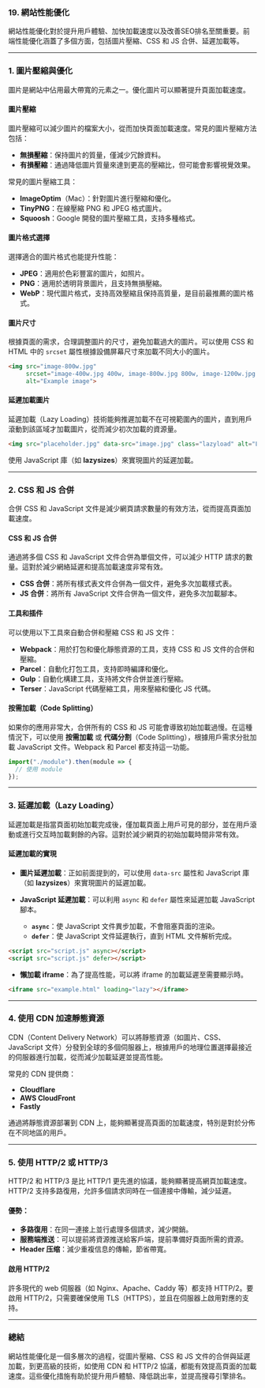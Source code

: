 ### **19. 網站性能優化**

網站性能優化對於提升用戶體驗、加快加載速度以及改善SEO排名至關重要。前端性能優化涵蓋了多個方面，包括圖片壓縮、CSS 和 JS 合併、延遲加載等。

---

### **1. 圖片壓縮與優化**

圖片是網站中佔用最大帶寬的元素之一。優化圖片可以顯著提升頁面加載速度。

#### **圖片壓縮**
圖片壓縮可以減少圖片的檔案大小，從而加快頁面加載速度。常見的圖片壓縮方法包括：
- **無損壓縮**：保持圖片的質量，僅減少冗餘資料。
- **有損壓縮**：通過降低圖片質量來達到更高的壓縮比，但可能會影響視覺效果。

常見的圖片壓縮工具：
- **ImageOptim**（Mac）：針對圖片進行壓縮和優化。
- **TinyPNG**：在線壓縮 PNG 和 JPEG 格式圖片。
- **Squoosh**：Google 開發的圖片壓縮工具，支持多種格式。

#### **圖片格式選擇**
選擇適合的圖片格式也能提升性能：
- **JPEG**：適用於色彩豐富的圖片，如照片。
- **PNG**：適用於透明背景圖片，且支持無損壓縮。
- **WebP**：現代圖片格式，支持高效壓縮且保持高質量，是目前最推薦的圖片格式。

#### **圖片尺寸**
根據頁面的需求，合理調整圖片的尺寸，避免加載過大的圖片。可以使用 CSS 和 HTML 中的 `srcset` 屬性根據設備屏幕尺寸來加載不同大小的圖片。

```html
<img src="image-800w.jpg" 
     srcset="image-400w.jpg 400w, image-800w.jpg 800w, image-1200w.jpg 1200w" 
     alt="Example image">
```

#### **延遲加載圖片**
延遲加載（Lazy Loading）技術能夠推遲加載不在可視範圍內的圖片，直到用戶滾動到該區域才加載圖片，從而減少初次加載的資源量。

```html
<img src="placeholder.jpg" data-src="image.jpg" class="lazyload" alt="Lazy load image">
```
使用 JavaScript 庫（如 **lazysizes**）來實現圖片的延遲加載。

---

### **2. CSS 和 JS 合併**

合併 CSS 和 JavaScript 文件是減少網頁請求數量的有效方法，從而提高頁面加載速度。

#### **CSS 和 JS 合併**
通過將多個 CSS 和 JavaScript 文件合併為單個文件，可以減少 HTTP 請求的數量。這對於減少網絡延遲和提高加載速度非常有效。

- **CSS 合併**：將所有樣式表文件合併為一個文件，避免多次加載樣式表。
- **JS 合併**：將所有 JavaScript 文件合併為一個文件，避免多次加載腳本。

#### **工具和插件**
可以使用以下工具來自動合併和壓縮 CSS 和 JS 文件：
- **Webpack**：用於打包和優化靜態資源的工具，支持 CSS 和 JS 文件的合併和壓縮。
- **Parcel**：自動化打包工具，支持即時編譯和優化。
- **Gulp**：自動化構建工具，支持將文件合併並進行壓縮。
- **Terser**：JavaScript 代碼壓縮工具，用來壓縮和優化 JS 代碼。

#### **按需加載（Code Splitting）**
如果你的應用非常大，合併所有的 CSS 和 JS 可能會導致初始加載過慢。在這種情況下，可以使用 **按需加載** 或 **代碼分割**（Code Splitting），根據用戶需求分批加載 JavaScript 文件。Webpack 和 Parcel 都支持這一功能。

```javascript
import("./module").then(module => {
  // 使用 module
});
```

---

### **3. 延遲加載（Lazy Loading）**

延遲加載是指當頁面初始加載完成後，僅加載頁面上用戶可見的部分，並在用戶滾動或進行交互時加載剩餘的內容。這對於減少網頁的初始加載時間非常有效。

#### **延遲加載的實現**
- **圖片延遲加載**：正如前面提到的，可以使用 `data-src` 屬性和 JavaScript 庫（如 **lazysizes**）來實現圖片的延遲加載。
- **JavaScript 延遲加載**：可以利用 `async` 和 `defer` 屬性來延遲加載 JavaScript 腳本。

  - **`async`**：使 JavaScript 文件異步加載，不會阻塞頁面的渲染。
  - **`defer`**：使 JavaScript 文件延遲執行，直到 HTML 文件解析完成。

```html
<script src="script.js" async></script>
<script src="script.js" defer></script>
```

- **懶加載 iframe**：為了提高性能，可以將 iframe 的加載延遲至需要顯示時。

```html
<iframe src="example.html" loading="lazy"></iframe>
```

---

### **4. 使用 CDN 加速靜態資源**

CDN（Content Delivery Network）可以將靜態資源（如圖片、CSS、JavaScript 文件）分發到全球的多個伺服器上，根據用戶的地理位置選擇最接近的伺服器進行加載，從而減少加載延遲並提高性能。

常見的 CDN 提供商：
- **Cloudflare**
- **AWS CloudFront**
- **Fastly**

通過將靜態資源部署到 CDN 上，能夠顯著提高頁面的加載速度，特別是對於分佈在不同地區的用戶。

---

### **5. 使用 HTTP/2 或 HTTP/3**

HTTP/2 和 HTTP/3 是比 HTTP/1 更先進的協議，能夠顯著提高網頁加載速度。HTTP/2 支持多路復用，允許多個請求同時在一個連接中傳輸，減少延遲。

#### **優勢**：
- **多路復用**：在同一連接上並行處理多個請求，減少開銷。
- **服務端推送**：可以提前將資源推送給客戶端，提前準備好頁面所需的資源。
- **Header 压缩**：減少重複信息的傳輸，節省帶寬。

#### **啟用 HTTP/2**
許多現代的 web 伺服器（如 Nginx、Apache、Caddy 等）都支持 HTTP/2。要啟用 HTTP/2，只需要確保使用 TLS（HTTPS），並且在伺服器上啟用對應的支持。

---

### **總結**

網站性能優化是一個多層次的過程，從圖片壓縮、CSS 和 JS 文件的合併與延遲加載，到更高級的技術，如使用 CDN 和 HTTP/2 協議，都能有效提高頁面的加載速度。這些優化措施有助於提升用戶體驗、降低跳出率，並提高搜尋引擎排名。